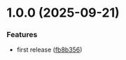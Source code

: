 # 1.0.0 (2025-09-21)


### Features

* first release ([fb8b356](https://github.com/de-it-krachten/cicd-tools/commit/fb8b35619c8d6e8af8ab22bc0de95cb8a533450b))
